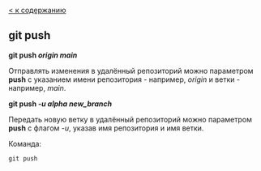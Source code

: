 [< к содержанию](./readme.md)

## git push

**git push *origin main***

Отправлять изменения в удалённый репозиторий можно параметром **push** с указанием имени репозитория - например, *origin* и ветки - например, *main*.

**git push -*u alpha new_branch***

Передать новую ветку в удалённый репозиторий можно параметром **push** с флагом -*u*, указав имя репозитория и имя ветки.

Команда:

```bash=
git push
```